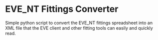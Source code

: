 # EVE_NT Fittings Converter
Simple python script to convert the EVE_NT fittings spreadsheet into an XML file that the EVE client and other fitting tools can easily and quickly read.
